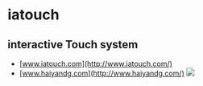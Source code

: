 # iatouch
## interactive Touch system
* [www.iatouch.com](http://www.iatouch.com/)
* [www.haiyandg.com](http://www.haiyandg.com/)
![](http://i.imgur.com/XI3u53R.jpg)
